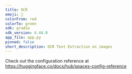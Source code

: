 ```yaml
---
title: OCR
emoji: 🏃
colorFrom: red
colorTo: green
sdk: gradio
sdk_version: 4.44.0
app_file: app.py
pinned: false
short_description: OCR Text Extraction on images
---
```


Check out the configuration reference at https://huggingface.co/docs/hub/spaces-config-reference
